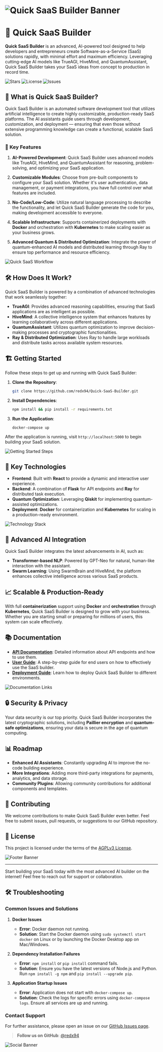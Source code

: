 # ![Quick SaaS Builder Banner](https://via.placeholder.com/1000x200.png?text=Quick+SaaS+Builder)

# 🚀 Quick SaaS Builder

**Quick SaaS Builder** is an advanced, AI-powered tool designed to help developers and entrepreneurs create Software-as-a-Service (SaaS) solutions rapidly, with minimal effort and maximum efficiency. Leveraging cutting-edge AI models like TrueAGI, HiveMind, and QuantumAssistant, Quick SaaS Builder takes your SaaS ideas from concept to production in record time.

![Stars](https://img.shields.io/github/stars/redx94/Quick-SaaS-Builder?style=social) ![License](https://img.shields.io/github/license/redx94/Quick-SaaS-Builder) ![Issues](https://img.shields.io/github/issues/redx94/Quick-SaaS-Builder)

## 🎨 **What is Quick SaaS Builder?**

Quick SaaS Builder is an automated software development tool that utilizes artificial intelligence to create highly customizable, production-ready SaaS platforms. The AI assistants guide users through development, customization, and deployment — ensuring that even those without extensive programming knowledge can create a functional, scalable SaaS solution.

### 🌟 **Key Features**

1. **AI-Powered Development**: Quick SaaS Builder uses advanced models like TrueAGI, HiveMind, and QuantumAssistant for reasoning, problem-solving, and optimizing your SaaS application.

2. **Customizable Modules**: Choose from pre-built components to configure your SaaS solution. Whether it's user authentication, data management, or payment integrations, you have full control over what features are included.

3. **No-Code/Low-Code**: Utilize natural language processing to describe the functionality, and let Quick SaaS Builder generate the code for you, making development accessible to everyone.

4. **Scalable Infrastructure**: Supports containerized deployments with **Docker** and orchestration with **Kubernetes** to make scaling easier as your business grows.

5. **Advanced Quantum & Distributed Optimization**: Integrate the power of quantum-enhanced AI models and distributed learning through Ray to ensure top performance and resource efficiency.

![Quick SaaS Workflow](https://via.placeholder.com/800x400.png?text=Quick+SaaS+Builder+Workflow)

## 🛠️ **How Does It Work?**

Quick SaaS Builder is powered by a combination of advanced technologies that work seamlessly together:

- **TrueAGI**: Provides advanced reasoning capabilities, ensuring that SaaS applications are as intelligent as possible.
- **HiveMind**: A collective intelligence system that enhances features by learning collaboratively across different applications.
- **QuantumAssistant**: Utilizes quantum optimization to improve decision-making processes and cryptographic functionalities.
- **Ray & Distributed Optimization**: Uses Ray to handle large workloads and distribute tasks across available system resources.

## 🏗️ **Getting Started**

Follow these steps to get up and running with Quick SaaS Builder:

1. **Clone the Repository**:
   ```bash
   git clone https://github.com/redx94/Quick-SaaS-Builder.git
   ```
2. **Install Dependencies**:
   ```bash
   npm install && pip install -r requirements.txt
   ```
3. **Run the Application**:
   ```bash
   docker-compose up
   ```

After the application is running, visit `http://localhost:5000` to begin building your SaaS solution.

![Getting Started Steps](https://via.placeholder.com/800x200.png?text=Quick+SaaS+Builder+-+Getting+Started)

## 🚀 **Key Technologies**

- **Frontend**: Built with **React** to provide a dynamic and interactive user experience.
- **Backend**: A combination of **Flask** for API endpoints and **Ray** for distributed task execution.
- **Quantum Optimization**: Leveraging **Qiskit** for implementing quantum-assisted optimizations.
- **Deployment**: **Docker** for containerization and **Kubernetes** for scaling in a production-ready environment.

![Technology Stack](https://via.placeholder.com/600x300.png?text=Technology+Stack)

## 🤖 **Advanced AI Integration**

Quick SaaS Builder integrates the latest advancements in AI, such as:

- **Transformer-based NLP**: Powered by GPT-Neo for natural, human-like interaction with the assistant.
- **Swarm Learning**: Using SwarmBrain and HiveMind, the platform enhances collective intelligence across various SaaS products.

## 📈 **Scalable & Production-Ready**

With full **containerization** support using **Docker** and **orchestration** through **Kubernetes**, Quick SaaS Builder is designed to grow with your business. Whether you are starting small or preparing for millions of users, this system can scale effectively.

## 📚 **Documentation**

- **[API Documentation](docs/API%20Documentation)**: Detailed information about API endpoints and how to use them.
- **[User Guide](docs/User%20Guide)**: A step-by-step guide for end users on how to effectively use the SaaS builder.
- **[Deployment Guide](docs/Deployment%20Guide)**: Learn how to deploy Quick SaaS Builder to different environments.

![Documentation Links](https://via.placeholder.com/600x200.png?text=Documentation+Links)

## 🔒 **Security & Privacy**

Your data security is our top priority. Quick SaaS Builder incorporates the latest cryptographic solutions, including **Paillier encryption** and **quantum-safe optimizations**, ensuring your data is secure in the age of quantum computing.

## 📊 **Roadmap**

- **Enhanced AI Assistants**: Constantly upgrading AI to improve the no-code building experience.
- **More Integrations**: Adding more third-party integrations for payments, analytics, and data storage.
- **Community Plugins**: Allowing community contributions for additional components and templates.

## 🤝 **Contributing**
We welcome contributions to make Quick SaaS Builder even better. Feel free to submit issues, pull requests, or suggestions to our GitHub repository.

## 📝 **License**
This project is licensed under the terms of the [AGPLv3 License](LICENSE).

![Footer Banner](https://via.placeholder.com/1000x100.png?text=Thank+You+for+Using+Quick+SaaS+Builder)

---

Start building your SaaS today with the most advanced AI builder on the internet! Feel free to reach out for support or collaboration.

## 🛠️ Troubleshooting

### Common Issues and Solutions

1. **Docker Issues**
   - **Error**: Docker daemon not running.
   - **Solution**: Start the Docker daemon using `sudo systemctl start docker` on Linux or by launching the Docker Desktop app on Mac/Windows.

2. **Dependency Installation Failures**
   - **Error**: `npm install` or `pip install` command fails.
   - **Solution**: Ensure you have the latest versions of Node.js and Python. Run `npm install -g npm` and `pip install --upgrade pip`.

3. **Application Startup Issues**
   - **Error**: Application does not start with `docker-compose up`.
   - **Solution**: Check the logs for specific errors using `docker-compose logs`. Ensure all services are up and running.

### Contact Support
For further assistance, please open an issue on our [GitHub Issues page](https://github.com/redx94/Quick-SaaS-Builder/issues).

> **Follow us on GitHub**: [@redx94](https://github.com/redx94)

![Social Banner](https://via.placeholder.com/1000x150.png?text=Join+Our+Community+and+Build+the+Future+Together)